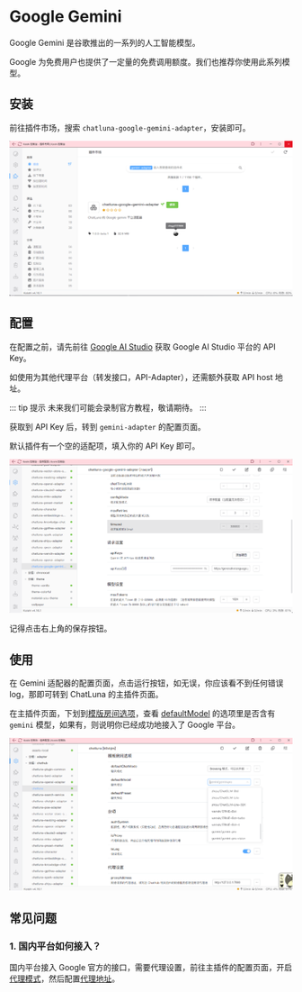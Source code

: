 # Google Gemini

Google Gemini 是谷歌推出的一系列的人工智能模型。

Google 为免费用户也提供了一定量的免费调用额度。我们也推荐你使用此系列模型。

## 安装

前往插件市场，搜索 `chatluna-google-gemini-adapter`，安装即可。

![images](../../public/images/plugin_gemini_pic_1.png)

## 配置

在配置之前，请先前往 [Google AI Studio](https://makersuite.google.com/app/apikey) 获取 Google AI Studio 平台的 API Key。

如使用为其他代理平台（转发接口，API-Adapter），还需额外获取 API host 地址。

::: tip 提示
未来我们可能会录制官方教程，敬请期待。
:::

获取到 API Key 后，转到 `gemini-adapter` 的配置页面。

默认插件有一个空的适配项，填入你的 API Key 即可。

![images](../../public/images/plugin_gemini_config_1.png)

记得点击右上角的保存按钮。

## 使用

在 Gemini 适配器的配置页面，点击运行按钮，如无误，你应该看不到任何错误 log，那即可转到 ChatLuna 的主插件页面。

在主插件页面，下划到[模版房间选项](../useful-configurations.md#模版房间选项)，查看 [defaultModel](../useful-configurations.md#defaultmodel) 的选项里是否含有 `gemini` 模型，如果有，则说明你已经成功地接入了 Google 平台。

![images](../../public/images/plugin_gemini_config_2.png)

## 常见问题

### 1. 国内平台如何接入？

国内平台接入 Google 官方的接口，需要代理设置，前往主插件的配置页面，开启[代理模式](../useful-configurations.md/#isproxy)，然后配置[代理地址](../useful-configurations.md#proxyaddress)。
